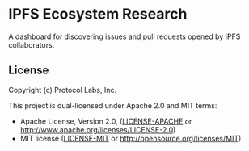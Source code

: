 IPFS Ecosystem Research
====

A dashboard for discovering issues and pull requests opened by IPFS collaborators.


License
-------

Copyright (c) Protocol Labs, Inc.

This project is dual-licensed under Apache 2.0 and MIT terms:

- Apache License, Version 2.0, ([LICENSE-APACHE](LICENSE-APACHE) or http://www.apache.org/licenses/LICENSE-2.0)
- MIT license ([LICENSE-MIT](LICENSE-MIT) or http://opensource.org/licenses/MIT)
